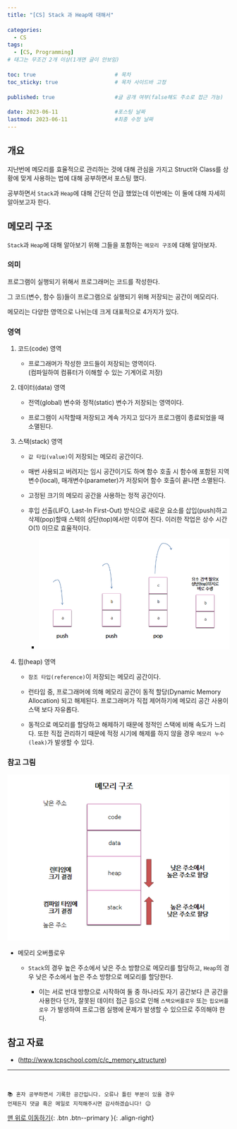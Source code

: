 ```yaml
---
title: "[CS] Stack 과 Heap에 대해서" 

categories:
  - CS
tags:
  - [CS, Programming]
# 태그는 무조건 2개 이상(1개면 글이 안보임)

toc: true                         # 목차
toc_sticky: true                  # 목차 사이드바 고정

published: true                   #글 공개 여부(false해도 주소로 접근 가능)

date: 2023-06-11                  #포스팅 날짜
lastmod: 2023-06-11               #최종 수정 날짜
---
```



## 개요

지난번에 메모리를 효율적으로 관리하는 것에 대해 관심을 가지고 Struct와 
Class를 상황에 맞게 사용하는 법에 대해 공부하면서 포스팅 했다.

공부하면서 `Stack`과 `Heap`에 대해 간단히 언급 했었는데 이번에는 이 둘에 대해 자세히 알아보고자 한다.

## 메모리 구조

`Stack`과 `Heap`에 대해 알아보기 위해 그들을 포함하는 `메모리 구조`에 대해 알아보자.

### 의미
프로그램이 실행되기 위해서 프로그래머는 코드를 작성한다.

그 코드(변수, 함수 등)들이 프로그램으로 실행되기 위해 저장되는 공간이 메모리다.

메모리는 다양한 영역으로 나뉘는데 크게 대표적으로 4가지가 있다.

### 영역

1. 코드(code) 영역
    - 프로그래머가 작성한 코드들이 저장되는 영역이다.     
      (컴파일하여 컴퓨터가 이해할 수 있는 기계어로 저장)

2. 데이터(data) 영역
    - 전역(global) 변수와 정적(static) 변수가 저장되는 영역이다.

    - 프로그램이 시작할때 저장되고 계속 가지고 있다가 프로그램이 종료되었을 때 소멸된다.

3. 스택(stack) 영역
    - `값 타입(value)`이 저장되는 메모리 공간이다. 

    - 매번 사용되고 버려지는 임시 공간이기도 하며 함수 호출 시 
      함수에 포함된 지역변수(local), 매개변수(parameter)가 저장되어
      함수 호출이 끝나면 소멸된다.

    - 고정된 크기의 메모리 공간을 사용하는 정적 공간이다.

    - 후입 선출(LIFO, Last-In First-Out) 방식으로 새로운 요소를 삽입(push)하고 삭제(pop)할때 스택의 상단(top)에서만 이루어 진다. 이러한 작업은 상수 시간 O(1) 이므로 효율적이다.

      - <img src="/assets/images/postImages/StackHeap.png" style="max-width: 100%; height: auto;">

4. 힙(heap) 영역
    - `참조 타입(reference)`이 저장되는 메모리 공간이다.

    - 런타임 중, 프로그래머에 의해 메모리 공간이 동적 할당(Dynamic Memory Allocation) 되고 해제된다. 프로그래머가 직접 제어하기에 메모리 공간 사용이 스택 보다 자유롭다.

    - 동적으로 메모리를 할당하고 해제하기 때문에 정적인 스택에 비해 속도가 느리다. 또한 직접 관리하기 때문에 적정 시기에 해제를 하지 않을 경우 `메모리 누수(leak)`가 발생할 수 있다.


### 참고 그림

<img src="/assets/images/postImages/StackHeap1.png" style="max-width: 100%; height: auto;">

- 메모리 오버플로우

  - `Stack`의 경우 높은 주소에서 낮은 주소 방향으로 메모리를 할당하고, `Heap`의 경우 낮은 주소에서 높은 주소 방향으로 메모리를 할당한다.

    - 이는 서로 반대 방향으로 시작하여 둘 중 하나라도 자기 공간보다 큰 공간을 사용한다 던가, 잘못된 데이터 접근 등으로 인해 `스택오버플로우` 또는 `힙오버플로우` 가 발생하여 프로그램 실행에 문제가 발생할 수 있으므로 주의해야 한다.




## 참고 자료

- (http://www.tcpschool.com/c/c_memory_structure)


***
<br>

    📚 혼자 공부하면서 기록한 공간입니다. 오류나 틀린 부분이 있을 경우 
    언제든지 댓글 혹은 메일로 지적해주시면 감사하겠습니다! 😉


[맨 위로 이동하기](#){: .btn .btn--primary }{: .align-right}